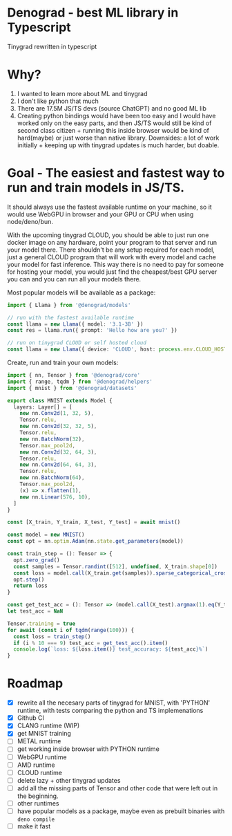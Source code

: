 # Denograd - best ML library in Typescript

Tinygrad rewritten in typescript

# Why?

1. I wanted to learn more about ML and tinygrad
2. I don't like python that much
3. There are 17.5M JS/TS devs (source ChatGPT) and no good ML lib
4. Creating python bindings would have been too easy and I would have worked only on the easy parts, and then JS/TS would still be kind of second class citizen + running this inside browser would be kind of hard(maybe) or just worse than native library. Downsides: a lot of work initially + keeping up with tinygrad updates is much harder, but doable.

# Goal - The easiest and fastest way to run and train models in JS/TS.

It should always use the fastest available runtime on your machine, so it would use WebGPU in browser and your GPU or CPU when using node/deno/bun.

With the upcoming tinygrad CLOUD, you should be able to just run one docker image on any hardware, point your program to that server and run your model there. There shouldn't be any setup required for each model, just a general CLOUD program that will work with every model and cache your model for fast inference. This way there is no need to pay for someone for hosting your model, you would just find the cheapest/best GPU server you can and you can run all your models there.

Most popular models will be available as a package:

```ts
import { Llama } from '@denograd/models'

// run with the fastest available runtime
const llama = new Llama({ model: '3.1-3B' })
const res = llama.run({ prompt: 'Hello how are you?' })

// run on tinygrad CLOUD or self hosted cloud
const llama = new Llama({ device: 'CLOUD', host: process.env.CLOUD_HOST })
```

Create, run and train your own models:

```ts
import { nn, Tensor } from '@denograd/core'
import { range, tqdm } from '@denograd/helpers'
import { mnist } from '@denograd/datasets'

export class MNIST extends Model {
  layers: Layer[] = [
    new nn.Conv2d(1, 32, 5),
    Tensor.relu,
    new nn.Conv2d(32, 32, 5),
    Tensor.relu,
    new nn.BatchNorm(32),
    Tensor.max_pool2d,
    new nn.Conv2d(32, 64, 3),
    Tensor.relu,
    new nn.Conv2d(64, 64, 3),
    Tensor.relu,
    new nn.BatchNorm(64),
    Tensor.max_pool2d,
    (x) => x.flatten(1),
    new nn.Linear(576, 10),
  ]
}

const [X_train, Y_train, X_test, Y_test] = await mnist()

const model = new MNIST()
const opt = nn.optim.Adam(nn.state.get_parameters(model))

const train_step = (): Tensor => {
  opt.zero_grad()
  const samples = Tensor.randint([512], undefined, X_train.shape[0])
  const loss = model.call(X_train.get(samples)).sparse_categorical_crossentropy(Y_train.get(samples)).backward()
  opt.step()
  return loss
}

const get_test_acc = (): Tensor => (model.call(X_test).argmax(1).eq(Y_test)).mean().mul(100)
let test_acc = NaN

Tensor.training = true
for await (const i of tqdm(range(100))) {
  const loss = train_step()
  if (i % 10 === 9) test_acc = get_test_acc().item()
  console.log(`loss: ${loss.item()} test_accuracy: ${test_acc}%`)
}
```

# Roadmap

- [x] rewrite all the necesary parts of tinygrad for MNIST, with 'PYTHON' runtime, with tests comparing the python and TS implemenations
- [x] Github CI
- [x] CLANG runtime (WIP)
- [x] get MNIST training
- [ ] METAL runtime
- [ ] get working inside browser with PYTHON runtime
- [ ] WebGPU runtime
- [ ] AMD runtime
- [ ] CLOUD runtime
- [ ] delete lazy + other tinygrad updates
- [ ] add all the missing parts of Tensor and other code that were left out in the beginning.
- [ ] other runtimes
- [ ] have popular models as a package, maybe even as prebuilt binaries with `deno compile`
- [ ] make it fast
